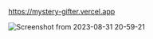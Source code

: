 https://mystery-gifter.vercel.app

![Screenshot from 2023-08-31 20-59-21](https://github.com/trevsm/mystery-gifter/assets/28761454/833ec4e4-01d4-44a3-beb8-049af4f38761)
